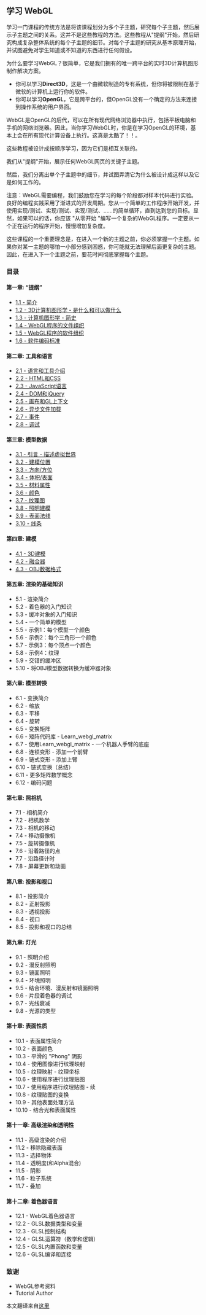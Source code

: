 ## 学习 WebGL

学习一门课程的传统方法是将该课程划分为多个子主题，研究每个子主题，然后展示子主题之间的关系。这并不是这些教程的方法。这些教程从"提纲"开始，然后研究构成复杂整体系统的每个子主题的细节。对每个子主题的研究从基本原理开始，并试图避免对学生知道或不知道的东西进行任何假设。

为什么要学习WebGL？很简单，它是我们拥有的唯一跨平台的实时3D计算机图形制作解决方案。

- 你可以学习**Direct3D**，这是一个由微软制造的专有系统，但你将被限制在基于微软的计算机上运行你的软件。
- 你可以学习**OpenGL**，它是跨平台的，但OpenGL没有一个确定的方法来连接到操作系统的用户界面。

WebGL是OpenGL的后代，可以在所有现代网络浏览器中执行，包括平板电脑和手机的网络浏览器。因此，当你学习WebGL时，你是在学习OpenGL的环境，基本上会在所有现代计算设备上执行。这真是太酷了！！。

这些教程被设计成按顺序学习，因为它们是相互关联的。

我们从"提纲"开始，展示任何WebGL网页的关键子主题。

然后，我们分离出单个子主题中的细节，并试图弄清它为什么被设计成这样以及它是如何工作的。

注意：WebGL需要编程，我们鼓励您在学习的每个阶段都对样本代码进行实验。良好的编程实践采用了渐进式的开发周期。您从一个简单的工作程序开始开发，并使用实现/测试、实现/测试、实现/测试、......的简单循环，直到达到您的目标。显然，如果可以的话，你应该 "从零开始 "编写一个复杂的WebGL程序。一定要从一个正在运行的程序开始，慢慢增加复杂度。

这些课程的一个重要理念是，在进入一个新的主题之前，你必须掌握一个主题。如果你对某一主题的哪怕一小部分感到困惑，你可能就无法理解后面更复杂的主题。因此，在进入下一个主题之前，要花时间彻底掌握每个主题。

### 目录

#### 第一章: “提纲”

- [1.1 - 简介](./1/1-introduction.md)
- [1.2 - 3D计算机图形学 - 是什么和可以做什么](./1/2-3D-Computer-Graphics.md)
- [1.3 - 计算机图形学 - 简史](./1/3-Computer-Graphics.md)
- [1.4 - WebGL程序的文件组织](./1/4-file-organization.md)
- [1.5 - WebGL程序的软件组织](./1/5-software-organization.md)
- [1.6 - 软件编码标准](./1/6-software-coding-Standards.md)

#### 第二章: 工具和语言

- [2.1 - 语言和工具介绍](./2/1-languages-and-tools.md)
- [2.2 - HTML和CSS](./2/2-html-and-css.md)
- [2.3 - JavaScript语言](./2/3-javascript-language.md)
- [2.4 - DOM和jQuery](./2/4-dom-and-jQuery.md)
- [2.5 - 画布和GL上下文](./2/5-canvas-and-gL-context.md)
- [2.6 - 异步文件加载](./2/6-asynchronous-file-loading.md)
- [2.7 - 事件](./2/7-events.md)
- [2.8 - 调试](./2/8-debugging.md)

#### 第三章: 模型数据

- [3.1 - 引言 - 描述虚拟世界](./3/1-virtual-worlds.md)
- [3.2 - 建模位置](./3/2-modeling-location.md)
- [3.3 - 方向/方位](./3/3-direction-or-orientation.md)
- [3.4 - 体积/表面](./3/4-volume-or-surfaces.md)
- [3.5 - 材料属性](./3/5-material-properties.md)
- [3.6 - 颜色](./3/6-color.md)
- [3.7 - 纹理图](./3/7-texture-maps.md)
- [3.8 - 照明建模](./3/8-light-modeling.md)
- [3.9 - 表面法线](./3/9-surface-normals.md)
- [3.10 - 线条](./3/10-lines.md)

#### 第四章: 建模

- [4.1 - 3D建模](./4/1-3D-modeling.md)
- [4.2 - 融合器](./4/2-Blender.md)
- [4.3 - OBJ数据格式](./4/3-OBJ-data-format.md)

#### 第五章: 渲染的基础知识

- 5.1 - 渲染简介
- 5.2 - 着色器的入门知识
- 5.3 - 缓冲对象的入门知识
- 5.4 - 一个简单的模型
- 5.5 - 示例1：每个模型一个颜色
- 5.6 - 示例2：每个三角形一个颜色
- 5.7 - 示例3：每个顶点一个颜色
- 5.8 - 示例4：纹理
- 5.9 - 交错的缓冲区
- 5.10 - 将OBJ模型数据转换为缓冲器对象

#### 第六章: 模型转换

- 6.1 - 变换简介
- 6.2 - 缩放
- 6.3 - 平移
- 6.4 - 旋转
- 6.5 - 变换矩阵
- 6.6 - 矩阵代码库 - Learn_webgl_matrix
- 6.7 - 使用Learn_webgl_matrix - 一个机器人手臂的底座
- 6.8 - 连锁变形 - 添加一个前臂
- 6.9 - 链式变形 - 添加上臂
- 6.10 - 链式变换（总结）
- 6.11 - 更多矩阵数学概念
- 6.12 - 编码问题

#### 第七章: 照相机

- 7.1 - 相机简介
- 7.2 - 相机数学
- 7.3 - 相机的移动
- 7.4 - 移动摄像机
- 7.5 - 旋转摄像机
- 7.6 - 沿着路径的点
- 7.7 - 沿路径计时
- 7.8 - 屏幕更新和动画

#### 第八章: 投影和视口

- 8.1 - 投影简介
- 8.2 - 正射投影
- 8.3 - 透视投影
- 8.4 - 视口
- 8.5 - 投影和视口的总结

#### 第九章: 灯光

- 9.1 - 照明介绍
- 9.2 - 漫反射照明
- 9.3 - 镜面照明
- 9.4 - 环境照明
- 9.5 - 结合环境、漫反射和镜面照明
- 9.6 - 片段着色器的调试
- 9.7 - 光线衰减
- 9.8 - 光源的类型

#### 第十章: 表面性质

- 10.1 - 表面属性简介
- 10.2 - 表面颜色
- 10.3 - 平滑的 "Phong" 阴影
- 10.4 - 使用图像进行纹理映射
- 10.5 - 纹理映射 - 纹理坐标
- 10.6 - 使用程序进行纹理贴图
- 10.7 - 使用程序进行纹理贴图 - 续
- 10.8 - 纹理贴图的变换
- 10.9 - 其他表面处理方法
- 10.10 - 结合光和表面属性

#### 第十一章: 高级渲染和透明性

- 11.1 - 高级渲染的介绍
- 11.2 - 移除隐藏表面
- 11.3 - 选择物体
- 11.4 - 透明度(和Alpha混合)
- 11.5 - 阴影
- 11.6 - 粒子系统
- 11.7 - 叠加

#### 第十二章: 着色器语言

- 12.1 - WebGL着色器语言
- 12.2 - GLSL数据类型和变量
- 12.3 - GLSL控制结构
- 12.4 - GLSL运算符（数学和逻辑）
- 12.5 - GLSL内置函数和变量
- 12.6 - GLSL编译和连接

### 致谢

- WebGL参考资料
- Tutorial Author

本文翻译来自[这里](http://learnwebgl.brown37.net/index.html#)